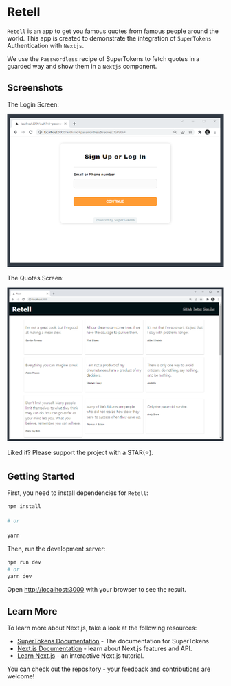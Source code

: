 # Retell

`Retell` is an app to get you famous quotes from famous people around the world. This app is created to demonstrate the integration of `SuperTokens` Authentication with `Nextjs`. 

We use the `Passwordless` recipe of SuperTokens to fetch quotes in a guarded way and show them in a `Nextjs` component.

## Screenshots

The Login Screen:

<p align="center">
  <img src="screens/login.png" alt="login" />
</p>

The Quotes Screen:

<p align="center">
  <img src="screens/quotes.png" alt="quotes" />
</p>  

Liked it? Please support the project with a STAR(⭐).

## Getting Started
First, you need to install dependencies for `Retell`:

```bash
npm install

# or

yarn
```

Then, run the development server:

```bash
npm run dev
# or
yarn dev
```

Open [http://localhost:3000](http://localhost:3000) with your browser to see the result.

## Learn More

To learn more about Next.js, take a look at the following resources:
- [SuperTokens Documentation](https://supertokens.com/docs/community/introduction) - The documentation for SuperTokens
- [Next.js Documentation](https://nextjs.org/docs) - learn about Next.js features and API.
- [Learn Next.js](https://nextjs.org/learn) - an interactive Next.js tutorial.

You can check out the repository - your feedback and contributions are welcome!

